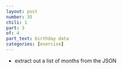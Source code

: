 ```yaml
---
layout: post
number: 35
chili: 1
part: 3
of: 4
part_text: birthday data
categories: [exercise]
---
```


* extract out a list of months from the JSON
